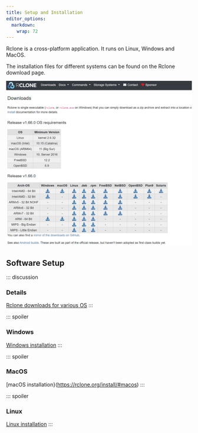 ```yaml
---
title: Setup and Installation
editor_options: 
  markdown: 
    wrap: 72
---
```


Rclone is a cross-platform application. It runs on Linux, Windows and
MacOS. 

The installation files for different systems can be found on the
Rclone download page.

![Rclone downloads for various OS](rclone-download.jpg)

## Software Setup

::: discussion
### Details

[Rclone downloads for various OS](https://rclone.org/downloads/)
:::

::: spoiler
### Windows

[Windows installation](https://rclone.org/install/#windows)
:::

::: spoiler
### MacOS

[macOS installation}(<https://rclone.org/install/#macos>)
:::

::: spoiler
### Linux

[Linux installation](https://rclone.org/install/#linux)
:::
